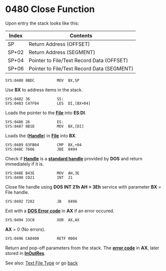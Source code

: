# 0480 Close Function

Upon entry the stack looks like this:

|Index|Contents                                  |
|-----|------------------------------------------|
|SP   |Return Address (OFFSET)                   |
|SP+02|Return Address (SEGMENT)                  |
|SP+04|Pointer to File/Text Record Data (OFFSET) |
|SP+06|Pointer to File/Text Record Data (SEGMENT)|


```
SYS:0480 8BDC          MOV	BX,SP
```

Use **BX** to address items in the stack.

```
SYS:0482 36            SS:
SYS:0483 C47F04        LES	DI,[BX+04]
```

Loads the pointer to the **[File](TEXT-FILE-TYPE.md)** into **ES**:**DI**.

```
SYS:0486 26            ES:
SYS:0487 8B1D          MOV	BX,[DI]
```

Loads the (**[Handle](TEXT-FILE-TYPE.md)**) in **[File](TEXT-FILE-TYPE.md)** into **BX**.

```
SYS:0489 83FB04        CMP	BX,+04
SYS:048C 7606          JBE	0494
```

Check if **[Handle](TEXT-FILE-TYPE.md)** is a **[standard handle](DOS-STANDARD-HANDLES.md)** provided by **DOS** and return immediately if it is.

```
SYS:048E B43E          MOV	AH,3E
SYS:0490 CD21          INT	21
```

Close file handle using **DOS INT 21h AH = 3Eh** service with parameter **BX** = File handle.

```
SYS:0492 7202          JB	0496
```

Exit with a **[DOS Error code](ERROR-CODES.md)** in **AX** if an error occured.

```
SYS:0494 33C0          XOR	AX,AX
```

**AX** = 0 (No errors).

```
SYS:0496 CA0400        RETF	0004
```

Return and pop-off parameters from the stack. The **[error code](ERROR-CODES.md)** in **AX**, later stored in **[InOutRes](DATA.md)**.

See also: [Text File Type](TEXT-FILE-TYPE.md) or go [back](../README.md)